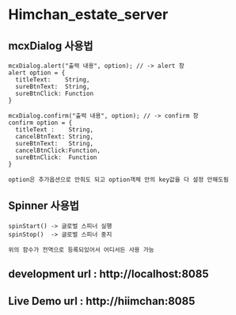 # Himchan_estate_server

## mcxDialog 사용법
```
mcxDialog.alert("출력 내용", option); // -> alert 창
alert option = {
  titleText:    String,
  sureBtnText:  String,
  sureBtnClick: Function
}

mcxDialog.confirm("출력 내용", option); // -> confirm 창
confirm option = {
  titleText :    String,
  cancelBtnText: String,
  sureBtnText:   String,
  cancelBtnClick:Function,
  sureBtnClick:  Function
}

option은 추가옵션으로 안줘도 되고 option객체 안의 key값을 다 설정 안해도됨
```

## Spinner 사용법
```
spinStart() -> 글로벌 스피너 실행
spinStop()  -> 글로벌 스피너 중지

위의 함수가 전역으로 등록되있어서 어디서든 사용 가능
```

## development url : http://localhost:8085

## Live Demo url : http://hiimchan:8085
